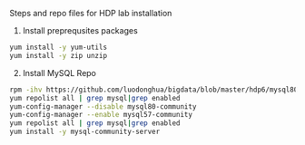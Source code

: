 Steps and repo files for HDP lab installation

1. Install preprequsites packages
```bash
yum install -y yum-utils
yum install -y zip unzip
```
2. Install MySQL Repo
```bash
rpm -ihv https://github.com/luodonghua/bigdata/blob/master/hdp6/mysql80-community-release-el7-2.noarch.rpm?raw=true
yum repolist all | grep mysql|grep enabled
yum-config-manager --disable mysql80-community
yum-config-manager --enable mysql57-community
yum repolist all | grep mysql|grep enabled
yum install -y mysql-community-server
```
